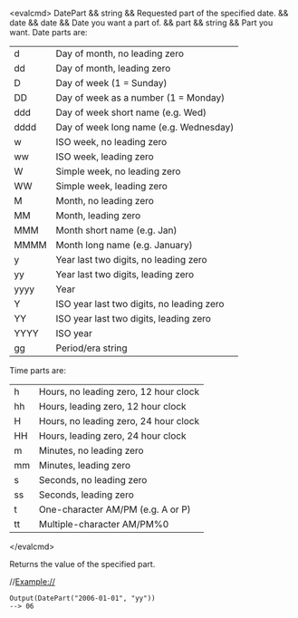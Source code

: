 \<evalcmd\> DatePart && string && Requested part of the specified date. && date && date && Date you want a part of. && part && string && Part you want. Date parts are:

|      |                                           |
|------|-------------------------------------------|
| d    | Day of month, no leading zero             |
| dd   | Day of month, leading zero                |
| D    | Day of week (1 = Sunday)                  |
| DD   | Day of week as a number (1 = Monday)      |
| ddd  | Day of week short name (e.g. Wed)         |
| dddd | Day of week long name (e.g. Wednesday)    |
| w    | ISO week, no leading zero                 |
| ww   | ISO week, leading zero                    |
| W    | Simple week, no leading zero              |
| WW   | Simple week, leading zero                 |
| M    | Month, no leading zero                    |
| MM   | Month, leading zero                       |
| MMM  | Month short name (e.g. Jan)               |
| MMMM | Month long name (e.g. January)            |
| y    | Year last two digits, no leading zero     |
| yy   | Year last two digits, leading zero        |
| yyyy | Year                                      |
| Y    | ISO year last two digits, no leading zero |
| YY   | ISO year last two digits, leading zero    |
| YYYY | ISO year                                  |
| gg   | Period/era string                         |

Time parts are:

|     |                                       |
|-----|---------------------------------------|
| h   | Hours, no leading zero, 12 hour clock |
| hh  | Hours, leading zero, 12 hour clock    |
| H   | Hours, no leading zero, 24 hour clock |
| HH  | Hours, leading zero, 24 hour clock    |
| m   | Minutes, no leading zero              |
| mm  | Minutes, leading zero                 |
| s   | Seconds, no leading zero              |
| ss  | Seconds, leading zero                 |
| t   | One-character AM/PM (e.g. A or P)     |
| tt  | Multiple-character AM/PM%0            |

\</evalcmd\>

Returns the value of the specified part.

//<Example://>

    Output(DatePart("2006-01-01", "yy"))
    --> 06
